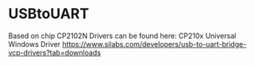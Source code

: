 # USBtoUART

Based on chip CP2102N
Drivers can be found here: CP210x Universal Windows Driver
https://www.silabs.com/developers/usb-to-uart-bridge-vcp-drivers?tab=downloads